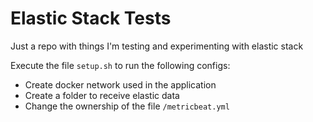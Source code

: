 # Elastic Stack Tests

Just a repo with things I'm testing and experimenting with elastic stack

Execute the file `setup.sh` to run the following configs:

- Create docker network used in the application
- Create a folder to receive elastic data
- Change the ownership of the file `/metricbeat.yml`
